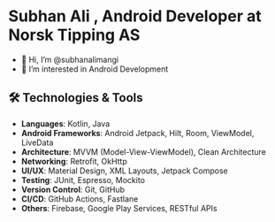 # Subhan Ali , Android Developer at Norsk Tipping AS
- 👋 Hi, I’m @subhanalimangi
- 👀 I’m interested in Android Development
## 🛠️ Technologies & Tools

- **Languages**: Kotlin, Java
- **Android Frameworks**: Android Jetpack, Hilt, Room, ViewModel, LiveData
- **Architecture**: MVVM (Model-View-ViewModel), Clean Architecture
- **Networking**: Retrofit, OkHttp
- **UI/UX**: Material Design, XML Layouts, Jetpack Compose
- **Testing**: JUnit, Espresso, Mockito
- **Version Control**: Git, GitHub
- **CI/CD**: GitHub Actions, Fastlane
- **Others**: Firebase, Google Play Services, RESTful APIs

<!---
subhanalimangi/subhanalimangi is a ✨ special ✨ repository because its `README.md` (this file) appears on your GitHub profile.
You can click the Preview link to take a look at your changes.
--->
